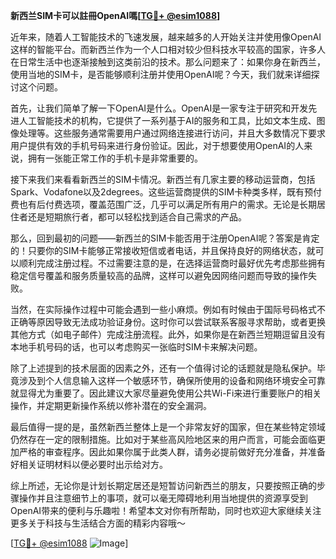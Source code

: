 **新西兰SIM卡可以註冊OpenAI嗎[[TG💪+ @esim1088](https://t.me/s/esim1088)]**

近年来，随着人工智能技术的飞速发展，越来越多的人开始关注并使用像OpenAI这样的智能平台。而新西兰作为一个人口相对较少但科技水平较高的国家，许多人在日常生活中也逐渐接触到这类前沿的技术。那么问题来了：如果你身在新西兰，使用当地的SIM卡，是否能够顺利注册并使用OpenAI呢？今天，我们就来详细探讨这个问题。

首先，让我们简单了解一下OpenAI是什么。OpenAI是一家专注于研究和开发先进人工智能技术的机构，它提供了一系列基于AI的服务和工具，比如文本生成、图像处理等。这些服务通常需要用户通过网络连接进行访问，并且大多数情况下要求用户提供有效的手机号码来进行身份验证。因此，对于想要使用OpenAI的人来说，拥有一张能正常工作的手机卡是非常重要的。

接下来我们来看看新西兰的SIM卡情况。新西兰有几家主要的移动运营商，包括Spark、Vodafone以及2degrees。这些运营商提供的SIM卡种类多样，既有预付费也有后付费选项，覆盖范围广泛，几乎可以满足所有用户的需求。无论是长期居住者还是短期旅行者，都可以轻松找到适合自己需求的产品。

那么，回到最初的问题——新西兰的SIM卡能否用于注册OpenAI呢？答案是肯定的！只要你的SIM卡能够正常接收短信或者电话，并且保持良好的网络状态，就可以顺利完成注册过程。不过需要注意的是，在选择运营商时最好优先考虑那些拥有稳定信号覆盖和服务质量较高的品牌，这样可以避免因网络问题而导致的操作失败。

当然，在实际操作过程中可能会遇到一些小麻烦。例如有时候由于国际号码格式不正确等原因导致无法成功验证身份。这时你可以尝试联系客服寻求帮助，或者更换其他方式（如电子邮件）完成注册流程。此外，如果你是在新西兰短期逗留且没有本地手机号码的话，也可以考虑购买一张临时SIM卡来解决问题。

除了上述提到的技术层面的因素之外，还有一个值得讨论的话题就是隐私保护。毕竟涉及到个人信息输入这样一个敏感环节，确保所使用的设备和网络环境安全可靠就显得尤为重要了。因此建议大家尽量避免使用公共Wi-Fi来进行重要账户的相关操作，并定期更新操作系统以修补潜在的安全漏洞。

最后值得一提的是，虽然新西兰整体上是一个非常友好的国家，但在某些特定领域仍然存在一定的限制措施。比如对于某些高风险地区来的用户而言，可能会面临更加严格的审查程序。因此如果你属于此类人群，请务必提前做好充分准备，并准备好相关证明材料以便必要时出示给对方。

综上所述，无论你是计划长期定居还是短暂访问新西兰的朋友，只要按照正确的步骤操作并且注意细节上的事项，就可以毫无障碍地利用当地提供的资源享受到OpenAI带来的便利与乐趣啦！希望本文对你有所帮助，同时也欢迎大家继续关注更多关于科技与生活结合方面的精彩内容哦～

[[TG💪+ @esim1088](https://t.me/s/esim1088) ![Image](https://i.postimg.cc/4NQfJmqS/Snipaste-2025-05-13-00-14-12.png)]